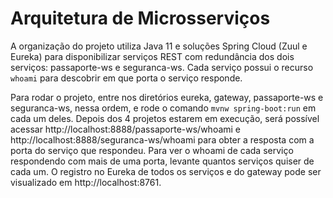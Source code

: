 # Arquitetura de Microsserviços

A organização do projeto utiliza Java 11 e soluções Spring Cloud (Zuul e Eureka) para disponibilizar serviços REST com redundância dos dois serviços: passaporte-ws e seguranca-ws. Cada serviço possui o recurso ```whoami``` para descobrir em que porta o serviço responde.

Para rodar o projeto, entre nos diretórios eureka, gateway, passaporte-ws e seguranca-ws, nessa ordem, e rode o comando ```mvnw spring-boot:run``` em cada um deles. Depois dos 4 projetos estarem em execução, será possível acessar http://localhost:8888/passaporte-ws/whoami e http://localhost:8888/seguranca-ws/whoami para obter a resposta com a porta do serviço que respondeu. Para ver o whoami de cada serviço respondendo com mais de uma porta, levante quantos serviços quiser de cada um. O registro no Eureka de todos os serviços e do gateway pode ser visualizado em http://localhost:8761.
